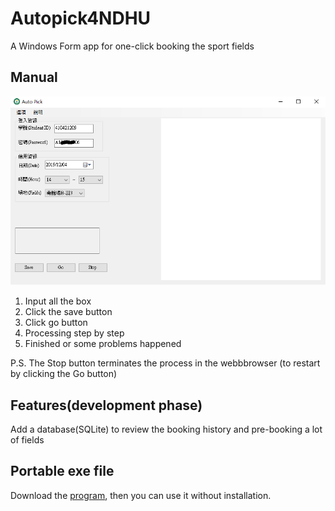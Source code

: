 # Autopick4NDHU

A Windows Form app for one-click booking the sport fields

## Manual

![alt screenshot](screenshot.png)

1. Input all the box
2. Click the save button
3. Click go button
4. Processing step by step
5. Finished or some problems happened

P.S. The Stop button terminates the process in the webbbrowser (to restart by clicking the Go button)

## Features(development phase)

Add a database(SQLite) to review the booking history and pre-booking a lot of fields

## Portable exe file

Download the [program](../../../releases), then you can use it without installation. 

